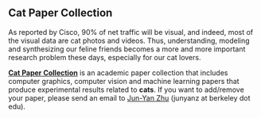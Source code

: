 ## Cat Paper Collection

As reported by Cisco, 90% of net traffic will be visual, and indeed, most of the visual data are cat photos and videos. Thus, understanding, modeling and synthesizing our feline friends becomes a more and more important research problem these days, especially for our cat lovers.

**[Cat Paper Collection](http://people.eecs.berkeley.edu/~junyanz/cat/cat_papers.html)** is an academic paper collection that includes computer graphics, computer vision and machine learning papers that produce experimental results related to **cats**. If you want to add/remove your paper, please send an email to [Jun-Yan Zhu](http://www.eecs.berkeley.edu/~junyanz/) (junyanz at berkeley dot edu).